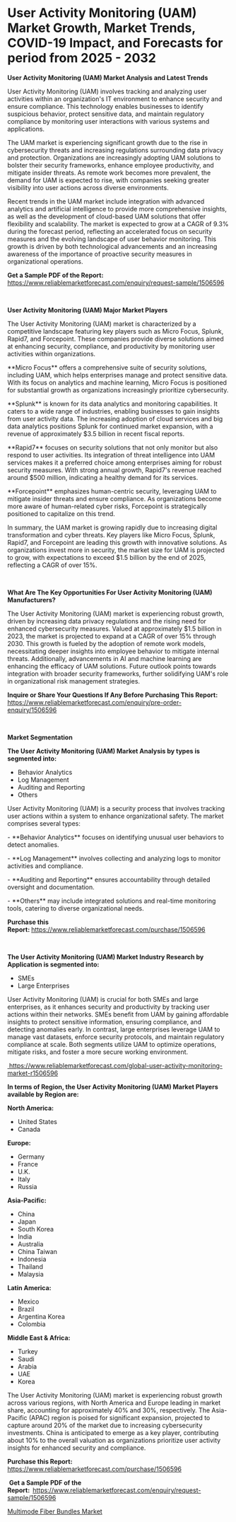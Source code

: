 <p><h1>User Activity Monitoring (UAM) Market Growth, Market Trends, COVID-19 Impact, and Forecasts for period from 2025 - 2032</h1></p><p><strong>User Activity Monitoring (UAM) Market Analysis and Latest Trends</strong></p>
<p><p>User Activity Monitoring (UAM) involves tracking and analyzing user activities within an organization's IT environment to enhance security and ensure compliance. This technology enables businesses to identify suspicious behavior, protect sensitive data, and maintain regulatory compliance by monitoring user interactions with various systems and applications.</p><p>The UAM market is experiencing significant growth due to the rise in cybersecurity threats and increasing regulations surrounding data privacy and protection. Organizations are increasingly adopting UAM solutions to bolster their security frameworks, enhance employee productivity, and mitigate insider threats. As remote work becomes more prevalent, the demand for UAM is expected to rise, with companies seeking greater visibility into user actions across diverse environments.</p><p>Recent trends in the UAM market include integration with advanced analytics and artificial intelligence to provide more comprehensive insights, as well as the development of cloud-based UAM solutions that offer flexibility and scalability. The market is expected to grow at a CAGR of 9.3% during the forecast period, reflecting an accelerated focus on security measures and the evolving landscape of user behavior monitoring. This growth is driven by both technological advancements and an increasing awareness of the importance of proactive security measures in organizational operations.</p></p>
<p><strong>Get a Sample PDF of the Report:&nbsp;</strong> <a href="https://www.reliablemarketforecast.com/enquiry/request-sample/1506596?utm_campaign=2273&utm_medium=2&utm_source=Github&utm_content=ia&utm_term=15022025&utm_id=user-activity-monitoring-uam">https://www.reliablemarketforecast.com/enquiry/request-sample/1506596</a></p>
<p>&nbsp;</p>
<p><strong>User Activity Monitoring (UAM) Major Market Players</strong></p>
<p><p>The User Activity Monitoring (UAM) market is characterized by a competitive landscape featuring key players such as Micro Focus, Splunk, Rapid7, and Forcepoint. These companies provide diverse solutions aimed at enhancing security, compliance, and productivity by monitoring user activities within organizations.</p><p>**Micro Focus** offers a comprehensive suite of security solutions, including UAM, which helps enterprises manage and protect sensitive data. With its focus on analytics and machine learning, Micro Focus is positioned for substantial growth as organizations increasingly prioritize cybersecurity.</p><p>**Splunk** is known for its data analytics and monitoring capabilities. It caters to a wide range of industries, enabling businesses to gain insights from user activity data. The increasing adoption of cloud services and big data analytics positions Splunk for continued market expansion, with a revenue of approximately $3.5 billion in recent fiscal reports.</p><p>**Rapid7** focuses on security solutions that not only monitor but also respond to user activities. Its integration of threat intelligence into UAM services makes it a preferred choice among enterprises aiming for robust security measures. With strong annual growth, Rapid7's revenue reached around $500 million, indicating a healthy demand for its services.</p><p>**Forcepoint** emphasizes human-centric security, leveraging UAM to mitigate insider threats and ensure compliance. As organizations become more aware of human-related cyber risks, Forcepoint is strategically positioned to capitalize on this trend.</p><p>In summary, the UAM market is growing rapidly due to increasing digital transformation and cyber threats. Key players like Micro Focus, Splunk, Rapid7, and Forcepoint are leading this growth with innovative solutions. As organizations invest more in security, the market size for UAM is projected to grow, with expectations to exceed $1.5 billion by the end of 2025, reflecting a CAGR of over 15%.</p></p>
<p>&nbsp;</p>
<p><strong>What Are The Key Opportunities For User Activity Monitoring (UAM) Manufacturers?</strong></p>
<p><p>The User Activity Monitoring (UAM) market is experiencing robust growth, driven by increasing data privacy regulations and the rising need for enhanced cybersecurity measures. Valued at approximately $1.5 billion in 2023, the market is projected to expand at a CAGR of over 15% through 2030. This growth is fueled by the adoption of remote work models, necessitating deeper insights into employee behavior to mitigate internal threats. Additionally, advancements in AI and machine learning are enhancing the efficacy of UAM solutions. Future outlook points towards integration with broader security frameworks, further solidifying UAM's role in organizational risk management strategies.</p></p>
<p><strong>Inquire or Share Your Questions If Any Before Purchasing This Report:</strong> <a href="https://www.reliablemarketforecast.com/enquiry/pre-order-enquiry/1506596?utm_campaign=2273&utm_medium=2&utm_source=Github&utm_content=ia&utm_term=15022025&utm_id=user-activity-monitoring-uam">https://www.reliablemarketforecast.com/enquiry/pre-order-enquiry/1506596</a></p>
<p>&nbsp;</p>
<p><strong>Market Segmentation</strong></p>
<p><strong>The User Activity Monitoring (UAM) Market Analysis by types is segmented into:</strong></p>
<p><ul><li>Behavior Analytics</li><li>Log Management</li><li>Auditing and Reporting</li><li>Others</li></ul></p>
<p><p>User Activity Monitoring (UAM) is a security process that involves tracking user actions within a system to enhance organizational safety. The market comprises several types: </p><p>- **Behavior Analytics** focuses on identifying unusual user behaviors to detect anomalies.</p><p>- **Log Management** involves collecting and analyzing logs to monitor activities and compliance.  </p><p>- **Auditing and Reporting** ensures accountability through detailed oversight and documentation.  </p><p>- **Others** may include integrated solutions and real-time monitoring tools, catering to diverse organizational needs.</p></p>
<p><strong>Purchase this Report:&nbsp;</strong><a href="https://www.reliablemarketforecast.com/purchase/1506596?utm_campaign=2273&utm_medium=2&utm_source=Github&utm_content=ia&utm_term=15022025&utm_id=user-activity-monitoring-uam">https://www.reliablemarketforecast.com/purchase/1506596</a></p>
<p>&nbsp;</p>
<p><strong>The User Activity Monitoring (UAM) Market Industry Research by Application is segmented into:</strong></p>
<p><ul><li>SMEs</li><li>Large Enterprises</li></ul></p>
<p><p>User Activity Monitoring (UAM) is crucial for both SMEs and large enterprises, as it enhances security and productivity by tracking user actions within their networks. SMEs benefit from UAM by gaining affordable insights to protect sensitive information, ensuring compliance, and detecting anomalies early. In contrast, large enterprises leverage UAM to manage vast datasets, enforce security protocols, and maintain regulatory compliance at scale. Both segments utilize UAM to optimize operations, mitigate risks, and foster a more secure working environment.</p></p>
<p><a href="https://www.reliablemarketforecast.com/global-user-activity-monitoring-market-r1506596?utm_campaign=2273&utm_medium=2&utm_source=Github&utm_content=ia&utm_term=15022025&utm_id=user-activity-monitoring-uam">&nbsp;https://www.reliablemarketforecast.com/global-user-activity-monitoring-market-r1506596</a></p>
<p><strong>In terms of Region, the User Activity Monitoring (UAM) Market Players available by Region are:</strong></p>
<p>
    <p> <strong> North America: </strong>
        <ul>
            <li>United States</li>
            <li>Canada</li>
        </ul>
        </p> 
    <p> <strong> Europe: </strong>
        <ul>
            <li>Germany</li>
            <li>France</li>
            <li>U.K.</li>
            <li>Italy</li>
            <li>Russia</li>
        </ul>
        </p> 
    <p> <strong> Asia-Pacific: </strong>
        <ul>
            <li>China</li>
            <li>Japan</li>
            <li>South Korea</li>
            <li>India</li>
            <li>Australia</li>
            <li>China Taiwan</li>
            <li>Indonesia</li>
            <li>Thailand</li>
            <li>Malaysia</li>
        </ul>
        </p> 
    <p> <strong> Latin America: </strong>
        <ul>
            <li>Mexico</li>
            <li>Brazil</li>
            <li>Argentina Korea</li>
            <li>Colombia</li>
        </ul>
        </p> 
    <p> <strong> Middle East & Africa: </strong>
        <ul>
            <li>Turkey</li>
            <li>Saudi</li>
            <li>Arabia</li>
            <li>UAE</li>
            <li>Korea</li>
        </ul>
    </p>
    </p>
<p><p>The User Activity Monitoring (UAM) market is experiencing robust growth across various regions, with North America and Europe leading in market share, accounting for approximately 40% and 30%, respectively. The Asia-Pacific (APAC) region is poised for significant expansion, projected to capture around 20% of the market due to increasing cybersecurity investments. China is anticipated to emerge as a key player, contributing about 10% to the overall valuation as organizations prioritize user activity insights for enhanced security and compliance.</p></p>
<p><strong>Purchase this Report: </strong><a href="https://www.reliablemarketforecast.com/purchase/1506596?utm_campaign=2273&utm_medium=2&utm_source=Github&utm_content=ia&utm_term=15022025&utm_id=user-activity-monitoring-uam">https://www.reliablemarketforecast.com/purchase/1506596</a></p>
<p>&nbsp;<strong>Get a Sample PDF of the Report:&nbsp;&nbsp;</strong><a href="https://www.reliablemarketforecast.com/enquiry/request-sample/1506596?utm_campaign=2273&utm_medium=2&utm_source=Github&utm_content=ia&utm_term=15022025&utm_id=user-activity-monitoring-uam">https://www.reliablemarketforecast.com/enquiry/request-sample/1506596</a></p>
<p><strong></strong></p>
<p><p><a href="https://github.com/jeastefanowicz7816/Market-Research-Report-List-1/blob/main/multimode-fiber-bundles-market.md?utm_campaign=2273&utm_medium=2&utm_source=Github&utm_content=ia&utm_term=15022025&utm_id=user-activity-monitoring-uam">Multimode Fiber Bundles Market</a></p></p>